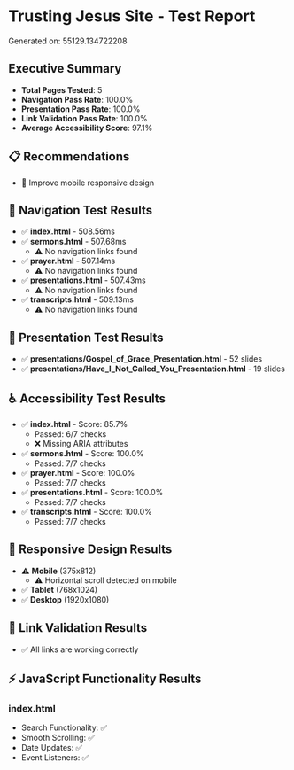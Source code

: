 # Trusting Jesus Site - Test Report
Generated on: 55129.134722208

## Executive Summary
- **Total Pages Tested**: 5
- **Navigation Pass Rate**: 100.0%
- **Presentation Pass Rate**: 100.0%
- **Link Validation Pass Rate**: 100.0%
- **Average Accessibility Score**: 97.1%

## 📋 Recommendations

- 🔧 Improve mobile responsive design

## 📍 Navigation Test Results

- ✅ **index.html** - 508.56ms
- ✅ **sermons.html** - 507.68ms
  - ⚠️ No navigation links found
- ✅ **prayer.html** - 507.14ms
  - ⚠️ No navigation links found
- ✅ **presentations.html** - 507.43ms
  - ⚠️ No navigation links found
- ✅ **transcripts.html** - 509.13ms
  - ⚠️ No navigation links found

## 🎯 Presentation Test Results

- ✅ **presentations/Gospel_of_Grace_Presentation.html** - 52 slides
- ✅ **presentations/Have_I_Not_Called_You_Presentation.html** - 19 slides

## ♿ Accessibility Test Results

- ✅ **index.html** - Score: 85.7%
  - Passed: 6/7 checks
  - ❌ Missing ARIA attributes
- ✅ **sermons.html** - Score: 100.0%
  - Passed: 7/7 checks
- ✅ **prayer.html** - Score: 100.0%
  - Passed: 7/7 checks
- ✅ **presentations.html** - Score: 100.0%
  - Passed: 7/7 checks
- ✅ **transcripts.html** - Score: 100.0%
  - Passed: 7/7 checks

## 📱 Responsive Design Results

- ⚠️ **Mobile** (375x812)
  - ⚠️ Horizontal scroll detected on mobile
- ✅ **Tablet** (768x1024)
- ✅ **Desktop** (1920x1080)

## 🔗 Link Validation Results

- ✅ All links are working correctly

## ⚡ JavaScript Functionality Results

### index.html
- Search Functionality: ✅
- Smooth Scrolling: ✅
- Date Updates: ✅
- Event Listeners: ✅